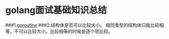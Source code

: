 # golang面试基础知识总结

###1.[goroutine](https://tonybai.com/2017/06/23/an-intro-about-goroutine-scheduler/) 
###2.结构体是否可以比较大小。
  相同类型的结构体只能比较相等，不可以比较大小。比较相等的时候是逐个项比较。
